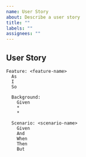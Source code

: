 ```yaml
---
name: User Story
about: Describe a user story
title: ""
labels: ""
assignees: ""
---
```


## User Story

<!-- https://cucumber.io/docs/gherkin/reference/ -->
```gherkin
Feature: <feature-name>
  As 
  I 
  So 

  Background:
    Given 
    * 
    * 

  Scenario: <scenario-name>
    Given 
    And 
    When 
    Then 
    But 
```
